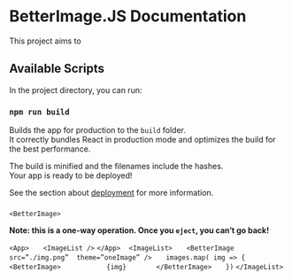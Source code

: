 # BetterImage.JS Documentation

This project aims to 

## Available Scripts

In the project directory, you can run:

### `npm run build`

Builds the app for production to the `build` folder.\
It correctly bundles React in production mode and optimizes the build for the best performance.

The build is minified and the filenames include the hashes.\
Your app is ready to be deployed!

See the section about [deployment](https://facebook.github.io/create-react-app/docs/deployment) for more information.

### 

`<BetterImage>`

**Note: this is a one-way operation. Once you `eject`, you can’t go back!**


`<App>`
`	<ImageList />`
`</App>`
` `
`<ImageList>`
`	<BetterImage src=”./img.png”  theme=”oneImage” />`
`	images.map( img => {`
`		<BetterImage>`
`			{img}`
`		</BetterImage>`
`	})`
`</ImageList>`